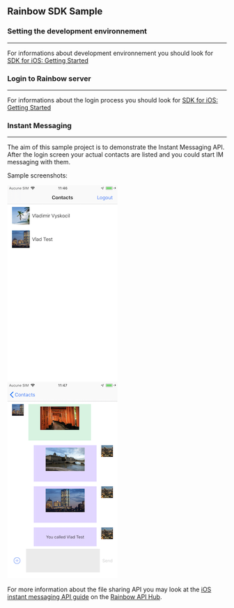 ## Rainbow SDK Sample

### Setting the development environnement 
---
For informations about development environnement you should look for [SDK for iOS: Getting Started](https://hub.openrainbow.com/#/documentation/doc/sdk/ios/guides/Getting_Started)

### Login to Rainbow server
---
For informations about the login process you should look for [SDK for iOS: Getting Started](https://hub.openrainbow.com/#/documentation/doc/sdk/ios/guides/Getting_Started)

### Instant Messaging
---
The aim of this sample project is to demonstrate the Instant Messaging API. After the login screen your actual contacts are listed and you could start IM messaging with them.

Sample screenshots:

![screenshot](screenshot1.png) ![screenshot2](screenshot2.png)

For more information about the file sharing API you may look at the [iOS instant messaging API guide](https://hub.openrainbow.com/#/documentation/doc/sdk/ios/api/Instant_Messaging) on the [Rainbow API Hub](https://hub.openrainbow.com/).

